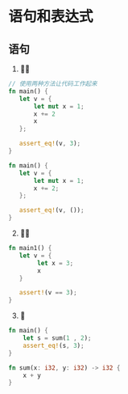 # 语句和表达式

## 语句

1. 🌟🌟

```rust
// 使用两种方法让代码工作起来
fn main() {
   let v = {
       let mut x = 1;
       x += 2
       x
   };

   assert_eq!(v, 3);
}

fn main() {
   let v = {
       let mut x = 1;
       x += 2;
   };

   assert_eq!(v, ());
}
```

2. 🌟🌟

```rust
fn main1() {
   let v = {
        let x = 3;
        x
   }

   assert!(v == 3);
}
```

3. 🌟

```rust
fn main() {
    let s = sum(1 , 2);
    assert_eq!(s, 3);
}

fn sum(x: i32, y: i32) -> i32 {
    x + y
}
```
